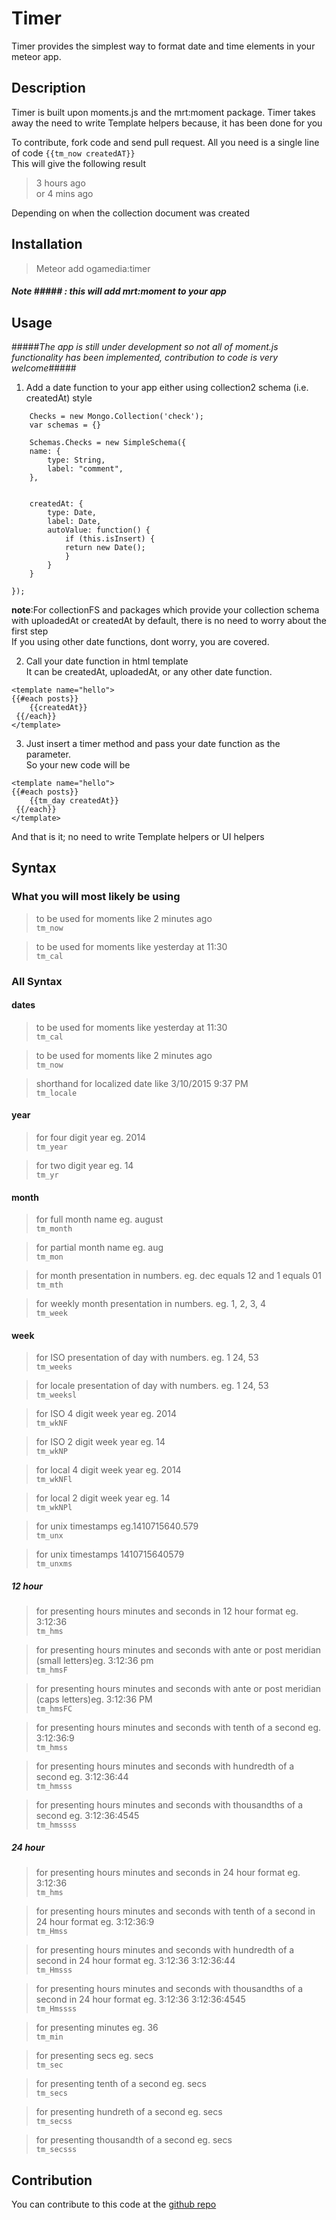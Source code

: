 Timer
======

Timer provides the simplest way to format date and time elements in your meteor app.

## Description ##
Timer is built upon moments.js and the mrt:moment package. Timer takes away the need to write Template helpers because, it has been done for you

To contribute, fork code and send pull request.
All you need is a single line of code
   ```{{tm_now createdAT}}```  
This will give the following result
> 3 hours ago  
or
> 4 mins ago  

Depending on when the collection document was created

## Installation ##

> Meteor add ogamedia:timer

##### Note ##### : this will add mrt:moment to your app

## Usage ##
#####_The app is still under development so not all of moment.js functionality has been implemented, contribution to code is very welcome_#####

1. Add a date function to your app either using collection2 schema (i.e. createdAt) style

```
	Checks = new Mongo.Collection('check');  
	var schemas = {}

	Schemas.Checks = new SimpleSchema({  
    name: {  
		type: String,  
		label: "comment",  
	},


	createdAt: {  
		type: Date,  
		label: Date,  
		autoValue: function() {  
			if (this.isInsert) {  
			return new Date();  
			}  
		}  
	}  

});

```
**note**:For collectionFS and packages which provide your collection schema with uploadedAt or createdAt by default, there is no need to worry about the first step  
  If you using other date functions, dont worry, you are covered.

2. Call your date function in html template  
  It can be createdAt, uploadedAt, or any other date function.  
```
<template name="hello">
{{#each posts}}
  	{{createdAt}}
 {{/each}}
</template>

```

3. Just insert a timer method and pass your date function as the parameter.  
  So your new code will be  
```
<template name="hello">
{{#each posts}}
  	{{tm_day createdAt}}
 {{/each}}
</template>

```
And that is it; no need to write Template helpers or UI helpers

## Syntax ##
### What you will most likely be using ### 

> to be used for moments like 2 minutes ago  
		```tm_now```

> to be used for moments like yesterday at 11:30  
		```tm_cal```



### All Syntax ###

#### dates ####

> to be used for moments like yesterday at 11:30  
		```tm_cal```

> to be used for moments like 2 minutes ago  
		```tm_now```

> shorthand for localized date like 3/10/2015 9:37 PM  
		```tm_locale```

#### year ####

> for four digit year eg. 2014  
		```tm_year```

> for two digit year eg. 14  
		```tm_yr```

#### month ####

> for full month name eg. august  
		```tm_month```

> for partial month name eg. aug  
		```tm_mon```

> for month presentation in numbers. eg. dec equals 12 and 1 equals 01  		
		```tm_mth```

> for weekly month presentation in numbers. eg. 1, 2, 3, 4  
		```tm_week```

#### week ####

> for ISO presentation of day with numbers. eg. 1 24, 53  
		```tm_weeks```

> for locale presentation of day with numbers. eg. 1 24, 53  
		```tm_weeksl```

> for ISO 4 digit week year  eg. 2014  
		```tm_wkNF```

> for ISO 2 digit week year  eg. 14  
		```tm_wkNP```

> for local 4 digit week year  eg. 2014  
		```tm_wkNFl```

> for local 2 digit week year  eg. 14  
		```tm_wkNPl```

> for unix timestamps eg.1410715640.579  
		```tm_unx```

>  for unix timestamps 1410715640579  
		```tm_unxms```

##### 12 hour #####

> for presenting hours minutes and seconds in 12 hour format eg. 3:12:36   
			```tm_hms```

> for presenting hours minutes and seconds with ante or post meridian (small letters)eg. 3:12:36 pm   
			```tm_hmsF```

> for presenting hours minutes and seconds with ante or post meridian (caps letters)eg. 3:12:36 PM   
			```tm_hmsFC```

> for presenting hours minutes and seconds with tenth of a second eg. 3:12:36:9   
			```tm_hmss```

> for presenting hours minutes and seconds with hundredth of a second eg. 3:12:36:44   
			```tm_hmsss```

> for presenting hours minutes and seconds with thousandths of a second eg. 3:12:36:4545   
			```tm_hmssss```

##### 24 hour #####

> for presenting hours minutes and seconds in 24 hour format eg. 3:12:36  
			```tm_hms```

> for presenting hours minutes and seconds with tenth of a second in 24 hour format eg. 3:12:36:9  
			```tm_Hmss```

> for presenting hours minutes and seconds with hundredth of a second in 24 hour format eg. 3:12:36 3:12:36:44  
			```tm_Hmsss```

> for presenting hours minutes and seconds with thousandths of a second in 24 hour format eg. 3:12:36 3:12:36:4545  
			```tm_Hmssss```

> for presenting minutes eg. 36  
			```tm_min```

> for presenting secs  eg. secs  
			```tm_sec```

> for presenting tenth of a second eg. secs  
			```tm_secs```

> for presenting hundreth of a second eg. secs  
			```tm_secss```

> for presenting thousandth of a second eg. secs  
			```tm_secsss```

## Contribution ##

You can contribute to this code at the [github repo](https://github.com/Ogamedia/timer)
